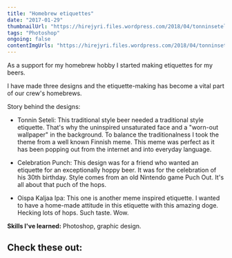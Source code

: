 ```yaml
---
title: "Homebrew etiquettes"
date: "2017-01-29"
thumbnailUrl: "https://hirejyri.files.wordpress.com/2018/04/tonninseteli.png?w=1000&h="
tags: "Photoshop"
ongoing: false
contentImgUrls: "https://hirejyri.files.wordpress.com/2018/04/tonninseteli.png?w=1000&h=,https://hirejyri.files.wordpress.com/2018/04/celebrationpunchfinal-2.png?w=1000&h=,https://hirejyri.files.wordpress.com/2018/04/etiquette1.png?w=1000&h="
---
```


As a support for my homebrew hobby I started making etiquettes for my beers.

I have made three designs and the etiquette-making has become a vital part of our crew's homebrews.

Story behind the designs:
* Tonnin Seteli: This traditional style beer needed a traditional style etiquette. That's why the uninspired unsaturated face and a "worn-out wallpaper" in the background. To balance the traditionalness I took the theme from a well known Finnish meme. This meme was perfect as it has been popping out from the internet and into everyday language.

* Celebration Punch: This design was for a friend who wanted an etiquette for an exceptionally hoppy beer. It was for the celebration of his 30th birthday. Style comes from an old Nintendo game Puch Out. It's all about that puch of the hops.

* Oispa Kaljaa Ipa: This one is another meme inspired etiquette. I wanted to have a home-made attitude in this etiquette with this amazing doge. Hecking lots of hops. Such taste. Wow.

__Skills I've learned:__ Photoshop, graphic design.


## Check these out: